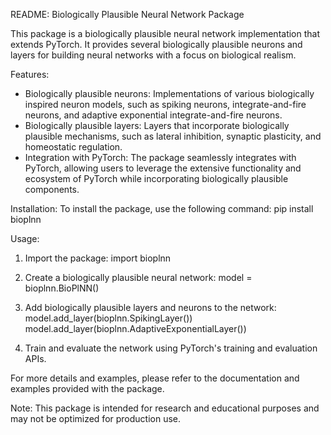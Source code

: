 README: Biologically Plausible Neural Network Package

This package is a biologically plausible neural network implementation that extends PyTorch. It provides several biologically plausible neurons and layers for building neural networks with a focus on biological realism.

Features:
- Biologically plausible neurons: Implementations of various biologically inspired neuron models, such as spiking neurons, integrate-and-fire neurons, and adaptive exponential integrate-and-fire neurons.
- Biologically plausible layers: Layers that incorporate biologically plausible mechanisms, such as lateral inhibition, synaptic plasticity, and homeostatic regulation.
- Integration with PyTorch: The package seamlessly integrates with PyTorch, allowing users to leverage the extensive functionality and ecosystem of PyTorch while incorporating biologically plausible components.

Installation:
To install the package, use the following command:
pip install bioplnn

Usage:
1. Import the package:
import bioplnn

2. Create a biologically plausible neural network:
model = bioplnn.BioPlNN()

3. Add biologically plausible layers and neurons to the network:
model.add_layer(bioplnn.SpikingLayer())
model.add_layer(bioplnn.AdaptiveExponentialLayer())

4. Train and evaluate the network using PyTorch's training and evaluation APIs.

For more details and examples, please refer to the documentation and examples provided with the package.

Note: This package is intended for research and educational purposes and may not be optimized for production use.
